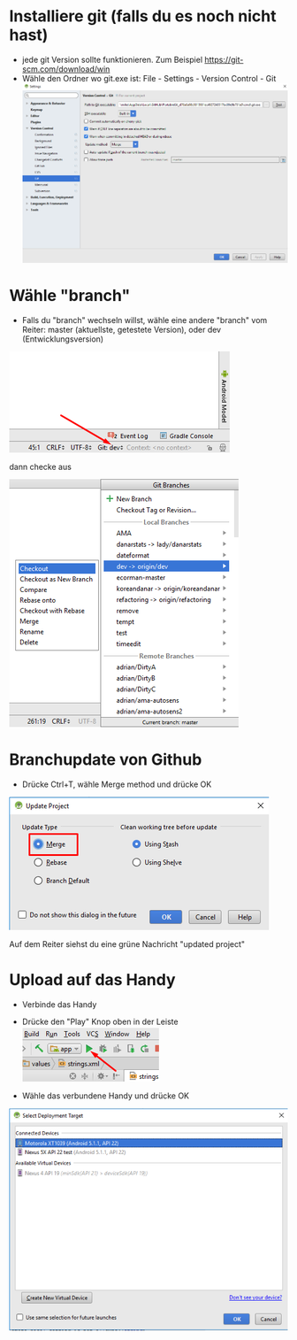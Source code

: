 # Installiere git (falls du es noch nicht hast)
* jede git Version sollte funktionieren. Zum Beispiel https://git-scm.com/download/win
* Wähle den Ordner wo git.exe ist: File - Settings - Version Control - Git
![](images/git.png)

# Wähle "branch"
* Falls du "branch" wechseln willst, wähle eine andere "branch" vom Reiter: master (aktuellste, getestete Version), oder dev (Entwicklungsversion)

![](images/branchintray.png)

dann checke aus

![](images/checkout.png)

# Branchupdate von Github
* Drücke Ctrl+T, wähle Merge method und drücke OK

![](images/merge.png)

Auf dem Reiter siehst du eine grüne Nachricht "updated project"

# Upload auf das Handy
* Verbinde das Handy
* Drücke den "Play" Knop oben in der Leiste
![](images/play.png)

* Wähle das verbundene Handy und drücke OK

![](images/connectedphone.png)


